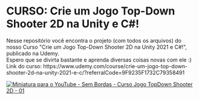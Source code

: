 <h1>CURSO: Crie um Jogo Top-Down Shooter 2D na Unity e C#!</h1>
 Nesse repositório você encontra o projeto (com todos os arquivos) do nosso Curso "Crie um Jogo Top-Down Shooter 2D na Unity 2021 e C#!", publicado na Udemy.
 <br>
 Espero que se divirta bastante e aprenda diversas coisas novas com ele :)
 <br>
 Link do curso: https://www.udemy.com/course/crie-um-jogo-top-down-shooter-2d-na-unity-2021-e-c/?referralCode=9F9235F1732C79358491
 
 <a href="https://www.udemy.com/course/crie-um-jogo-top-down-shooter-2d-na-unity-2021-e-c/?referralCode=9F9235F1732C79358491">![Miniatura para o YouTube - Sem Bordas - Curso Jogo TopDown Shooter 2D - 01](https://user-images.githubusercontent.com/102618272/177547549-6024f3dc-5231-4031-a855-c2a644dc6fd9.png)</a>
